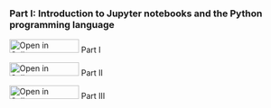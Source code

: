 ### Part I: Introduction to Jupyter notebooks and the Python programming language

<a href="https://hub.callysto.ca/jupyter/hub/user-redirect/git-pull?repo=https%3A%2F%2Fgithub.com%2Fcallysto%2Fsask-ambassadors&branch=main&urlpath=notebooks/sask-ambassadors/IntroductionToJupyterAndPython/callysto-introduction-to-jupyter-and-python-1.ipynb&depth=1" target="_parent"><img src="https://raw.githubusercontent.com/callysto/curriculum-notebooks/master/open-in-callysto-button.svg?sanitize=true" width="123" height="24" alt="Open in Callysto"></a> Part I

<a href="https://hub.callysto.ca/jupyter/hub/user-redirect/git-pull?repo=https%3A%2F%2Fgithub.com%2Fcallysto%2Fsask-ambassadors&branch=main&urlpath=notebooks/sask-ambassadors/IntroductionToJupyterAndPython/callysto-introduction-to-jupyter-and-python-2.ipynb&depth=1" target="_parent"><img src="https://raw.githubusercontent.com/callysto/curriculum-notebooks/master/open-in-callysto-button.svg?sanitize=true" width="123" height="24" alt="Open in Callysto"></a> Part II

<a href="https://hub.callysto.ca/jupyter/hub/user-redirect/git-pull?repo=https%3A%2F%2Fgithub.com%2Fcallysto%2Fsask-ambassadors&branch=main&urlpath=notebooks/sask-ambassadors/IntroductionToJupyterAndPython/callysto-introduction-to-jupyter-and-python-3.ipynb&depth=1" target="_parent"><img src="https://raw.githubusercontent.com/callysto/curriculum-notebooks/master/open-in-callysto-button.svg?sanitize=true" width="123" height="24" alt="Open in Callysto"></a> Part III
